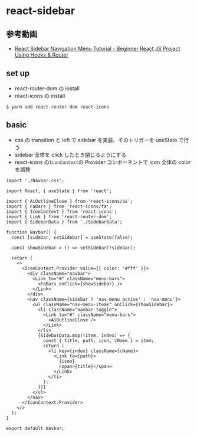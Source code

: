 # react-sidebar

## 参考動画

- [React Sidebar Navigation Menu Tutorial - Beginner React JS Project Using Hooks & Router](https://www.youtube.com/watch?v=CXa0f4-dWi4)

## set up

- react-router-dom の install
- react-icons の install

```
$ yarn add react-router-dom react-icons
```

## basic

- css の transition と left で sidebar を実装、そのトリガーを useState で行う
- sidebar 全体を click したとき閉じるようにする
- react-icons の`IconContext`の Provider コンポーネントで icon 全体の color を調整

```
import './Navbar.css';

import React, { useState } from 'react';

import { AiOutlineClose } from 'react-icons/ai';
import { FaBars } from 'react-icons/fa';
import { IconContext } from 'react-icons';
import { Link } from 'react-router-dom';
import { SidebarData } from './SidebarData';

function Navbar() {
  const [sidebar, setSidebar] = useState(false);

  const showSidebar = () => setSidebar(!sidebar);

  return (
    <>
      <IconContext.Provider value={{ color: '#fff' }}>
        <div className="navbar">
          <Link to="#" className="menu-bars">
            <FaBars onClick={showSidebar} />
          </Link>
        </div>
        <nav className={sidebar ? 'nav-menu active' : 'nav-menu'}>
          <ul className="nav-menu-items" onClick={showSidebar}>
            <li className="navbar-toggle">
              <Link to="#" className="menu-bars">
                <AiOutlineClose />
              </Link>
            </li>
            {SidebarData.map((item, index) => {
              const { title, path, icon, cName } = item;
              return (
                <li key={index} className={cName}>
                  <Link to={path}>
                    {icon}
                    <span>{title}</span>
                  </Link>
                </li>
              );
            })}
          </ul>
        </nav>
      </IconContext.Provider>
    </>
  );
}

export default Navbar;
```
